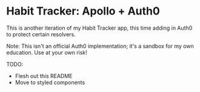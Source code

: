 # Habit Tracker: Apollo + Auth0
This is another iteration of my Habit Tracker app, this time adding in Auth0 to protect certain resolvers.

Note: This isn't an official Auth0 implementation; it's a sandbox for my own education. Use at your own risk!

TODO:
- Flesh out this README
- Move to styled components